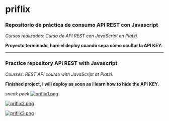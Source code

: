 # priflix
### Repositorio de práctica de consumo API REST con Javascript

*Cursos realizados: Curso de API REST con JavaScript en Platzi.*

**Proyecto terminado, haré el deploy cuando sepa cómo ocultar la API KEY.**

***

### Practice repository API REST with Javascript

*Courses: REST API course with JavaScript at Platzi.*

**Finished project, I will deploy as soon as I learn how to hide the API KEY.**

*sneak peek*
[![priflix1.png](https://i.postimg.cc/zXmCnfbJ/priflix1.png)](https://postimg.cc/5j3QJbSG)

[![priflix2.png](https://i.postimg.cc/qqKZjZxg/priflix2.png)](https://postimg.cc/y3VPNj5z)

[![priflix3.png](https://i.postimg.cc/FHwkQWyh/priflix3.png)](https://postimg.cc/k2FgQyYH)